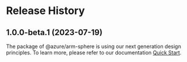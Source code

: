 # Release History
    
## 1.0.0-beta.1 (2023-07-19)

The package of @azure/arm-sphere is using our next generation design principles. To learn more, please refer to our documentation [Quick Start](https://aka.ms/js-track2-quickstart).
